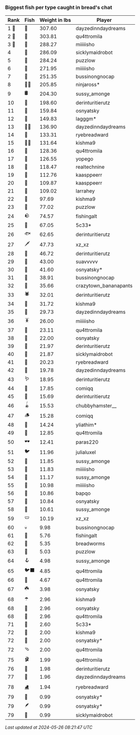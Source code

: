 ### Biggest fish per type caught in bread's chat
| Rank | Fish | Weight in lbs | Player |
|------|--------|-----------|---------|
| 1 🥇  | 🦑 | 307.60 | dayzedinndaydreams |
| 2 🥈  | 🐳 | 303.81 | qu4ttromila |
| 3 🥉  | 🦈 | 288.27 | miiiiisho |
| 4  | 🦕 | 286.09 | sicklymaidrobot |
| 5  | 🐉 | 284.24 | puzzlow |
| 6  | 🐍 | 271.95 | miiiiisho |
| 7  | 🐢 | 251.35 | bussinongnocap |
| 8  | 🐻‍❄ | 205.85 | ninjaross* |
| 9  | 🛢️ | 204.30 | sussy_amonge |
| 10  | 🐙 | 198.60 | derinturitierutz |
| 11  | 🐋 | 159.84 | osnyatsky |
| 12  | 🐊 | 149.83 | lagggm* |
| 13  | 🧜‍♀️ | 136.90 | dayzedinndaydreams |
| 14  | 🦭 | 133.31 | ryebreadward |
| 15  | 🧞‍♂ | 131.64 | kishma9 |
| 16  | 🦪 | 128.36 | qu4ttromila |
| 17  | 🦞 | 126.55 | yopego |
| 18  | 🧟 | 118.47 | realtechnine |
| 19  | 🐬 | 112.76 | kaasppeerr |
| 20  | 📱 | 109.87 | kaasppeerr |
| 21  | 🦇 | 109.02 | larrahey |
| 22  | 🪸 | 97.69 | kishma9 |
| 23  | 👑 | 77.02 | puzzlow |
| 24  | 🪨 | 74.57 | fishingalt |
| 25  | 🦐 | 67.05 | 5c33* |
| 26  | 🐟 | 62.65 | derinturitierutz |
| 27  | 🗡️ | 47.73 | xz_xz |
| 28  | 🐸 | 46.72 | derinturitierutz |
| 29  | 🦫 | 43.00 | suavvvvv |
| 30  | 🐧 | 41.60 | osnyatsky* |
| 31  | 🦀 | 38.91 | bussinongnocap |
| 32  | 🐡 | 35.66 | crazytown_bananapants |
| 33  | 🕷️ | 32.01 | derinturitierutz |
| 34  | 🥒 | 31.72 | kishma9 |
| 35  | 🧽 | 29.73 | dayzedinndaydreams |
| 36  | 🪳 | 26.00 | miiiiisho |
| 37  | 🎰 | 23.11 | qu4ttromila |
| 38  | 🦠 | 22.00 | osnyatsky |
| 39  | 🐠 | 21.97 | derinturitierutz |
| 40  | 🪼 | 21.87 | sicklymaidrobot |
| 41  | 🧭 | 20.23 | ryebreadward |
| 42  | 🦦 | 19.78 | dayzedinndaydreams |
| 43  | 🪱 | 18.95 | derinturitierutz |
| 44  | 🍄 | 17.85 | comiqq |
| 45  | 🦆 | 15.69 | derinturitierutz |
| 46  | 🪀 | 15.53 | chubbyhamster__ |
| 47  | 🪵 | 15.28 | comiqq |
| 48  | 🐌 | 14.24 | yliathim* |
| 49  | 🎱 | 12.85 | qu4ttromila |
| 50  | 🕶️ | 12.41 | paras220 |
| 51  | 🐦 | 11.96 | julialuxel |
| 52  | 👒 | 11.85 | sussy_amonge |
| 53  | 🧸 | 11.83 | miiiiisho |
| 54  | 🧃 | 11.17 | sussy_amonge |
| 55  | 🧊 | 10.98 | miiiiisho |
| 56  | 🪹 | 10.86 | bapqo |
| 57  | 🪺 | 10.84 | osnyatsky |
| 58  | 🦎 | 10.61 | sussy_amonge |
| 59  | 🩲 | 10.19 | xz_xz |
| 60  | 💀 | 9.98 | bussinongnocap |
| 61  | 🎏 | 5.76 | fishingalt |
| 62  | 🧵 | 5.35 | breadworms |
| 63  | 🐚 | 5.03 | puzzlow |
| 64  | 🪝 | 4.98 | sussy_amonge |
| 65  | 🐦‍⬛ | 4.85 | qu4ttromila |
| 66  | 🥫 | 4.67 | qu4ttromila |
| 67  | ☘️ | 3.98 | osnyatsky |
| 68  | ☂️ | 2.96 | kishma9 |
| 68  | 🌹 | 2.96 | osnyatsky |
| 68  | 🥪 | 2.96 | qu4ttromila |
| 71  | 🍬 | 2.60 | 5c33* |
| 72  | 👟 | 2.00 | kishma9 |
| 72  | 🧦 | 2.00 | osnyatsky* |
| 72  | 🩴 | 2.00 | qu4ttromila |
| 75  | 🩰 | 1.99 | qu4ttromila |
| 76  | 👢 | 1.98 | derinturitierutz |
| 77  | 🌿 | 1.96 | dayzedinndaydreams |
| 78  | ⛸️ | 1.94 | ryebreadward |
| 79  | 🧣 | 0.99 | osnyatsky* |
| 79  | 🪶 | 0.99 | osnyatsky* |
| 79  | 🧤 | 0.99 | sicklymaidrobot |

_Last updated at 2024-05-26 08:21:47 UTC_
